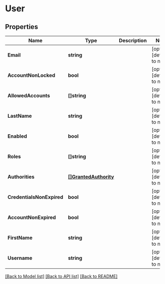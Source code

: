 # User

## Properties
Name | Type | Description | Notes
------------ | ------------- | ------------- | -------------
**Email** | **string** |  | [optional] [default to null]
**AccountNonLocked** | **bool** |  | [optional] [default to null]
**AllowedAccounts** | **[]string** |  | [optional] [default to null]
**LastName** | **string** |  | [optional] [default to null]
**Enabled** | **bool** |  | [optional] [default to null]
**Roles** | **[]string** |  | [optional] [default to null]
**Authorities** | [**[]GrantedAuthority**](GrantedAuthority.md) |  | [optional] [default to null]
**CredentialsNonExpired** | **bool** |  | [optional] [default to null]
**AccountNonExpired** | **bool** |  | [optional] [default to null]
**FirstName** | **string** |  | [optional] [default to null]
**Username** | **string** |  | [optional] [default to null]

[[Back to Model list]](../README.md#documentation-for-models) [[Back to API list]](../README.md#documentation-for-api-endpoints) [[Back to README]](../README.md)


